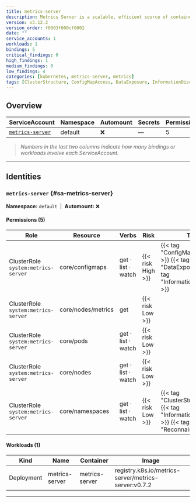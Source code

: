 ```yaml
---
title: metrics-server
description: Metrics Server is a scalable, efficient source of container resource metrics for Kubernetes built-in autoscaling pipelines.
version: v3.12.2
version_order: f0003f000cf0002
date: ""
service_accounts: 1
workloads: 1
bindings: 5
critical_findings: 0
high_findings: 1
medium_findings: 0
low_findings: 4
categories: [kubernetes, metrics-server, metrics]
tags: [ClusterStructure, ConfigMapAccess, DataExposure, InformationDisclosure, Reconnaissance]
---
```


## Overview

| ServiceAccount                         | Namespace | Automount | Secrets | Permissions | Workloads |
| -------------------------------------- | --------- | --------- | ------- | ----------- | --------- |
| [`metrics-server`](#sa-metrics-server) | default   | ❌        | —       | 5           | 1         |

> _Numbers in the last two columns indicate how many bindings or workloads involve each ServiceAccount._

---

## Identities

### `metrics-server` {#sa-metrics-server}

**Namespace:** `default` &nbsp;|&nbsp; **Automount:** ❌

#### Permissions (5)

| Role                                | Resource           | Verbs              | Risk              | Tags                                                                                            |
| ----------------------------------- | ------------------ | ------------------ | ----------------- | ----------------------------------------------------------------------------------------------- |
| ClusterRole `system:metrics-server` | core/configmaps    | get · list · watch | {{< risk High >}} | {{< tag "ConfigMapAccess" >}} {{< tag "DataExposure" >}} {{< tag "InformationDisclosure" >}}    |
| ClusterRole `system:metrics-server` | core/nodes/metrics | get                | {{< risk Low >}}  |                                                                                                 |
| ClusterRole `system:metrics-server` | core/pods          | get · list · watch | {{< risk Low >}}  |                                                                                                 |
| ClusterRole `system:metrics-server` | core/nodes         | get · list · watch | {{< risk Low >}}  |                                                                                                 |
| ClusterRole `system:metrics-server` | core/namespaces    | get · list · watch | {{< risk Low >}}  | {{< tag "ClusterStructure" >}} {{< tag "InformationDisclosure" >}} {{< tag "Reconnaissance" >}} |

#### Workloads (1)

| Kind       | Name           | Container      | Image                                                |
| ---------- | -------------- | -------------- | ---------------------------------------------------- |
| Deployment | metrics-server | metrics-server | registry.k8s.io/metrics-server/metrics-server:v0.7.2 |

---
